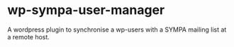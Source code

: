 wp-sympa-user-manager
=====================

A wordpress plugin to synchronise a wp-users with a SYMPA mailing list at a remote host.
